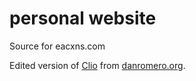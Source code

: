 # personal website
Source for eacxns.com

Edited version of [Clio](https://github.com/danromero/clio) from [danromero.org](https://danromero.org).
